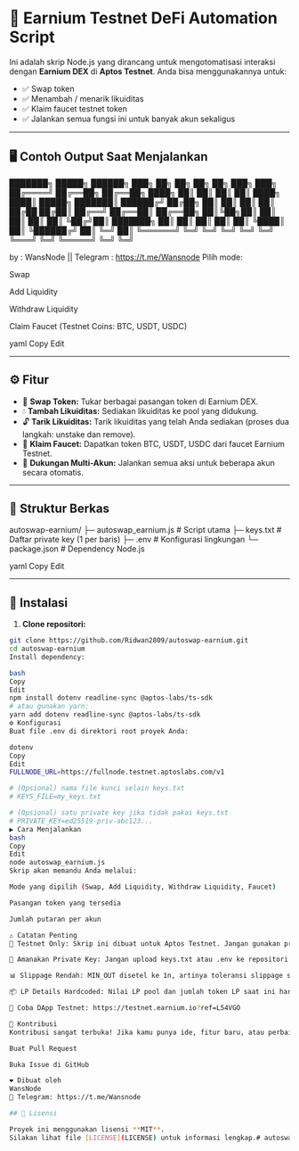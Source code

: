 # 🧪 Earnium Testnet DeFi Automation Script

Ini adalah skrip Node.js yang dirancang untuk mengotomatisasi interaksi dengan **Earnium DEX** di **Aptos Testnet**. Anda bisa menggunakannya untuk:

- ✅ Swap token
- ✅ Menambah / menarik likuiditas
- ✅ Klaim faucet testnet token
- ✅ Jalankan semua fungsi ini untuk banyak akun sekaligus

---

## 🖥️ Contoh Output Saat Menjalankan

███████╗  █████╗  ██████╗  ███╗   ██╗ ██╗ ██╗   ██╗ ███╗    ███╗
██╔════╝ ██╔══██╗ ██╔══██╗ ████╗  ██║ ██║ ██║   ██║ ████╗  ████║
█████╗   ███████║ ██████╔╝ ██╔██╗ ██║ ██║ ██║   ██║ ██╔██ ██╔██║
██╔══╝   ██╔══██║ ██╔══██╗ ██║╚██╗██║ ██║ ██║   ██║ ██║ ╚██╔╝██║
███████╗ ██║  ██║ ██║  ██║ ██║ ╚████║ ██║ ╚██████╔╝ ██║  ╚═╝ ██║
╚══════╝ ╚═╝  ╚═╝ ╚═╝  ╚═╝ ╚═╝  ╚═══╝ ╚═╝  ╚═════╝  ╚═╝      ╚═╝

by : WansNode || Telegram : https://t.me/Wansnode
Pilih mode:

Swap

Add Liquidity

Withdraw Liquidity

Claim Faucet (Testnet Coins: BTC, USDT, USDC)

yaml
Copy
Edit

---

## ⚙️ Fitur

- 🔄 **Swap Token:** Tukar berbagai pasangan token di Earnium DEX.
- 💧 **Tambah Likuiditas:** Sediakan likuiditas ke pool yang didukung.
- 🔓 **Tarik Likuiditas:** Tarik likuiditas yang telah Anda sediakan (proses dua langkah: unstake dan remove).
- 🎁 **Klaim Faucet:** Dapatkan token BTC, USDT, USDC dari faucet Earnium Testnet.
- 👥 **Dukungan Multi-Akun:** Jalankan semua aksi untuk beberapa akun secara otomatis.

---

## 📁 Struktur Berkas

autoswap-earnium/
├─ autoswap_earnium.js # Script utama
├─ keys.txt # Daftar private key (1 per baris)
├─ .env # Konfigurasi lingkungan
└─ package.json # Dependency Node.js

yaml
Copy
Edit

---

## 🚀 Instalasi

1. **Clone repositori:**

```bash
git clone https://github.com/Ridwan2809/autoswap-earnium.git
cd autoswap-earnium
Install dependency:

bash
Copy
Edit
npm install dotenv readline-sync @aptos-labs/ts-sdk
# atau gunakan yarn:
yarn add dotenv readline-sync @aptos-labs/ts-sdk
⚙️ Konfigurasi
Buat file .env di direktori root proyek Anda:

dotenv
Copy
Edit
FULLNODE_URL=https://fullnode.testnet.aptoslabs.com/v1

# (Opsional) nama file kunci selain keys.txt
# KEYS_FILE=my_keys.txt

# (Opsional) satu private key jika tidak pakai keys.txt
# PRIVATE_KEY=ed25519-priv-abc123...
▶️ Cara Menjalankan
bash
Copy
Edit
node autoswap_earnium.js
Skrip akan memandu Anda melalui:

Mode yang dipilih (Swap, Add Liquidity, Withdraw Liquidity, Faucet)

Pasangan token yang tersedia

Jumlah putaran per akun

⚠️ Catatan Penting
🧪 Testnet Only: Skrip ini dibuat untuk Aptos Testnet. Jangan gunakan private key dari mainnet!

🔐 Amanakan Private Key: Jangan upload keys.txt atau .env ke repositori publik.

📊 Slippage Rendah: MIN_OUT disetel ke 1n, artinya toleransi slippage sangat rendah. Ubah sesuai kebutuhan.

📦 LP Details Hardcoded: Nilai LP pool dan jumlah token LP saat ini hardcoded. Untuk produksi, ambil data ini secara dinamis dari blockchain.

🧪 Coba DApp Testnet: https://testnet.earnium.io?ref=L54VGO

🤝 Kontribusi
Kontribusi sangat terbuka! Jika kamu punya ide, fitur baru, atau perbaikan, silakan:

Buat Pull Request

Buka Issue di GitHub

❤️ Dibuat oleh
WansNode
📣 Telegram: https://t.me/Wansnode

## 📄 Lisensi

Proyek ini menggunakan lisensi **MIT**.  
Silakan lihat file [LICENSE](LICENSE) untuk informasi lengkap.# autoswap-earnium
